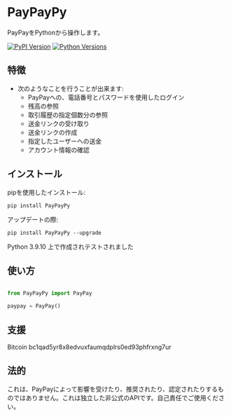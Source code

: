 # PayPayPy

PayPayをPythonから操作します。

[![PyPI Version](https://img.shields.io/pypi/v/tweepy?label=PyPI)](https://pypi.org/project/tweepy/)
[![Python Versions](https://img.shields.io/pypi/pyversions/tweepy?label=Python)](https://pypi.org/project/tweepy/)

## 特徴

- 次のようなことを行うことが出来ます: 
    * PayPayへの、電話番号とパスワードを使用したログイン
    * 残高の参照
    * 取引履歴の指定個数分の参照
    * 送金リンクの受け取り 
    * 送金リンクの作成
    * 指定したユーザーへの送金
    * アカウント情報の確認

## インストール

pipを使用したインストール:

``pip install PayPayPy``

アップデートの際:

``pip install PayPayPy --upgrade``

Python 3.9.10 上で作成されテストされました

## 使い方

```python

from PayPayPy import PayPay

paypay = PayPay()

```

## 支援

Bitcoin
bc1qad5yr8x8edvuxfaumqdplrs0ed93phfrxng7ur

## 法的
これは、PayPayによって影響を受けたり、推奨されたり、認定されたりするものではありません。これは独立した非公式のAPIです。自己責任でご使用ください。
